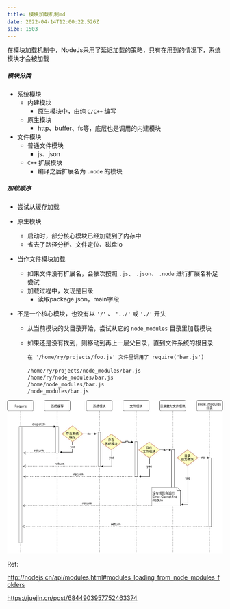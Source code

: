 ```yaml
---
title: 模块加载机制md
date: 2022-04-14T12:00:22.526Z
size: 1503
---
```

在模块加载机制中，NodeJs采用了延迟加载的策略，只有在用到的情况下，系统模块才会被加载

##### 模块分类

- 系统模块
  - 内建模块
    - 原生模块中，由纯 `C/C++` 编写
  - 原生模块
    - http、buffer、fs等，底层也是调用的内建模块
- 文件模块
  - 普通文件模块
    - js、json
  - `C++` 扩展模块
    - 编译之后扩展名为 `.node` 的模块

##### 加载顺序

- 尝试从缓存加载

- 原生模块
	- 启动时，部分核心模块已经加载到了内存中
    - 省去了路径分析、文件定位、磁盘io 
  
- 当作文件模块加载
  
  - 如果文件没有扩展名，会依次按照 `.js`、 `.json`、 `.node` 进行扩展名补足尝试
  - 加载过程中，发现是目录
    - 读取package.json，main字段
  
- 不是一个核心模块，也没有以 `'/'` 、 `'../'` 或 `'./'` 开头

  - 从当前模块的父目录开始，尝试从它的 `node_modules` 目录里加载模块

  - 如果还是没有找到，则移动到再上一层父目录，直到文件系统的根目录

    ```shell
    在 '/home/ry/projects/foo.js' 文件里调用了 require('bar.js')
    
    /home/ry/projects/node_modules/bar.js
    /home/ry/node_modules/bar.js
    /home/node_modules/bar.js
    /node_modules/bar.js
    ```

![node_modules](../../public/npm/node_modules.png)

Ref:

http://nodejs.cn/api/modules.html#modules_loading_from_node_modules_folders

https://juejin.cn/post/6844903957752463374
